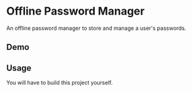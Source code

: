 # Offline Password Manager

An offline password manager to store and manage a user's passwords.

## Demo

## Usage

You will have to build this project yourself. 

